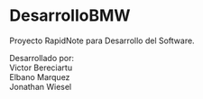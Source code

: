 DesarrolloBMW
=============

Proyecto RapidNote para Desarrollo del Software.

Desarrollado por:    
Victor Bereciartu    
Elbano Marquez    
Jonathan Wiesel    